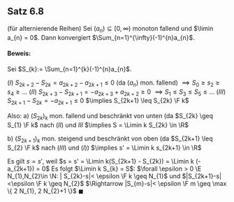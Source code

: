 ## Satz 6.8
(für alternierende Reihen)
Sei $(a_{n}) \subseteq [0,\infty)$ monoton fallend
und $\limin a_{n} = 0$. Dann konvergiert
$\Sum_{n=1}^{\infty}(-1)^{n}a_{n}$.

#### Beweis:
Sei $S_{k}:= \Sum_{n=1}^{k}(-1)^{n}a_{n}$.

$(I)$ $S_{2k+2}-S_{2k} = a_{2k+2}-a_{2k+1}\leq 0$ (da $(a_{n})$ mon. fallend)
$\implies S_{0} \geq s_{2} \geq s_{4} \geq \dots$
$(II)$ $S_{2k+3} - S_{2k+1} = -a_{2k+3} + a_{2k+2} \geq 0$ 
$\implies S_{1} \leq S_{3} \leq S_{5} \leq \dots$
$(III)$ $S_{2k+1} - S_{2k} = -a_{2k+1} \leq 0$
$\implies S_{2k+1} \leq S_{2k} \F k$

Also:
a) $(S_{2k})_{k}$ mon. fallend und beschränkt von unten (da $S_{2k} \geq S_{1} \F k$ nach $(I I)$ und $I I I$ 
$\implies S = \Limin k S_{2k} \in \R$

b) $(S_{2k+1})_{k}$ mon. steigend und beschränkt von oben (da $S_{2k+1} \leq S_{2} \F k$ nach $(I I I)$ und $(I)$)
$\implies s' = \Limin k s_{2k+1} \in \R$

Es gilt $s = s'$, weil $s = s' = \Limin k(S_{2k+1} - S_{2k}) = \Limin k (-a_{2k+1}) = 0$
Es folgt $\Limin k S_{k} = S$:
$\forall \epsilon > 0 \E N_{1},N_{2}\in \N: | S_{2k}-s|< \epsilon \F k \geq N_{1}$ und $|S_{2k+1}-s|<\epsilon \F k \geq N_{2}$
$\Rightarrow |S_{m}-s|< \epsilon \F m \geq \max \{ 2 N_{1}, 2 N_{2}+1 \}$
$\blacksquare$

